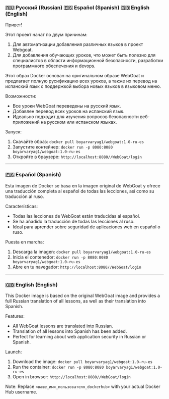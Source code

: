 ### 🇷🇺 Русский (Russian)  🇪🇸 Español (Spanish)  🇬🇧 English (English)

Привет!

Этот проект начат по двум причинам:
1. Для автоматизации добавления различных языков в проект Webgoat.  
2. Для добавления обучающих уроков, что может быть полезно для специалистов в области информационной безопасности, разработки программного обеспечения и devops.


Этот образ Docker основан на оригинальном образе WebGoat и предлагает полную русификацию всех уроков, а также их перевод на испанский язык с поддержкой выбора новых языков в языковом меню. 

Возможности:

* Все уроки WebGoat переведены на русский язык.
* Добавлен перевод всех уроков на испанский язык.
* Идеально подходит для изучения вопросов безопасности веб-приложений на русском или испанском языках.

Запуск:

1. Скачайте образ: `docker pull boyarvaryag1/webgoat:1.0-ru-es`
2. Запустите контейнер: `docker run -p 8080:8080 boyarvaryag1/webgoat:1.0-ru-es`
3. Откройте в браузере: `http://localhost:8080//WebGoat/login`

---

### 🇪🇸 Español (Spanish)

Esta imagen de Docker se basa en la imagen original de WebGoat y ofrece una traducción completa al español de todas las lecciones, así como su traducción al ruso.

Características:

* Todas las lecciones de WebGoat están traducidas al español.
* Se ha añadido la traducción de todas las lecciones al ruso.
* Ideal para aprender sobre seguridad de aplicaciones web en español o ruso.

Puesta en marcha:

1. Descarga la imagen: `docker pull boyarvaryag1/webgoat:1.0-ru-es`
2. Inicia el contenedor: `docker run -p 8080:8080 boyarvaryag1/webgoat:1.0-ru-es`
3. Abre en tu navegador: `http://localhost:8080//WebGoat/login`

---

### 🇬🇧 English (English)

This Docker image is based on the original WebGoat image and provides a full Russian translation of all lessons, as well as their translation into Spanish.

Features:

* All WebGoat lessons are translated into Russian.
* Translation of all lessons into Spanish has been added.
* Perfect for learning about web application security in Russian or Spanish.

Launch:

1. Download the image: `docker pull boyarvaryag1/webgoat:1.0-ru-es`
2. Run the container: `docker run -p 8080:8080 boyarvaryag1/webgoat:1.0-ru-es`
3. Open in browser: `http://localhost:8080//WebGoat/login`

Note: Replace `<ваше_имя_пользователя_dockerhub>` with your actual Docker Hub username.
